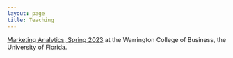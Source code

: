 ```yaml
---
layout: page
title: Teaching 
---
```




 <p>  <a href="ttps://yixinwang.github.io/courses/bayesian/fall22/bayesian22f.html"> Marketing Analytics, Spring 2023</a> at the Warrington College of Business, the University of Florida. </p>


